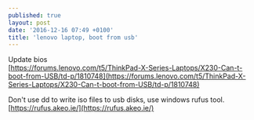 ```yaml
---
published: true
layout: post
date: '2016-12-16 07:49 +0100'
title: 'lenovo laptop, boot from usb'
---
```

Update bios  
[https://forums.lenovo.com/t5/ThinkPad-X-Series-Laptops/X230-Can-t-boot-from-USB/td-p/1810748](https://forums.lenovo.com/t5/ThinkPad-X-Series-Laptops/X230-Can-t-boot-from-USB/td-p/1810748)

Don't use dd to write iso files to usb disks, use windows rufus tool.  
[https://rufus.akeo.ie/](https://rufus.akeo.ie/)